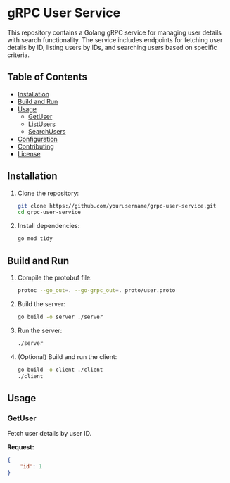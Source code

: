 # gRPC User Service

This repository contains a Golang gRPC service for managing user details with search functionality. The service includes endpoints for fetching user details by ID, listing users by IDs, and searching users based on specific criteria.

## Table of Contents

- [Installation](#installation)
- [Build and Run](#build-and-run)
- [Usage](#usage)
  - [GetUser](#getuser)
  - [ListUsers](#listusers)
  - [SearchUsers](#searchusers)
- [Configuration](#configuration)
- [Contributing](#contributing)
- [License](#license)

## Installation

1. Clone the repository:
    ```bash
    git clone https://github.com/yourusername/grpc-user-service.git
    cd grpc-user-service
    ```

2. Install dependencies:
    ```bash
    go mod tidy
    ```

## Build and Run

1. Compile the protobuf file:
    ```bash
    protoc --go_out=. --go-grpc_out=. proto/user.proto
    ```

2. Build the server:
    ```bash
    go build -o server ./server
    ```

3. Run the server:
    ```bash
    ./server
    ```

4. (Optional) Build and run the client:
    ```bash
    go build -o client ./client
    ./client
    ```

## Usage

### GetUser

Fetch user details by user ID.

**Request:**
```json
{
    "id": 1
}
